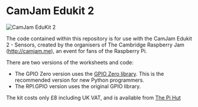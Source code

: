 # CamJam Edukit 2

![CamJam EduKit 2](http://camjam.me/wp-content/uploads/2014/11/CamJam-EduKit-2-small1.jpg)

The code contained within this repository is for use with the CamJam Edukit 2 - Sensors, created by the organisers of The Cambridge Raspberry Jam (http://camjam.me), an event for fans of the Raspberry Pi.

There are two versions of the worksheets and code:

* The GPIO Zero version uses the [GPIO Zero library](https://www.raspberrypi.org/blog/gpio-zero-a-friendly-python-api-for-physical-computing/). This is the recommended version for new Python programmers.
* The RPI.GPIO version uses the original GPIO library.

The kit costs only £8 including UK VAT, and is available from [The Pi Hut](http://thepihut.com/collections/camjam-edukit)
